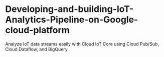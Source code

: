 # Developing-and-building-IoT-Analytics-Pipeline-on-Google-cloud-platform
Analyze IoT data streams easily with Cloud IoT Core using Cloud Pub/Sub, Cloud Dataflow, and BigQuery.
